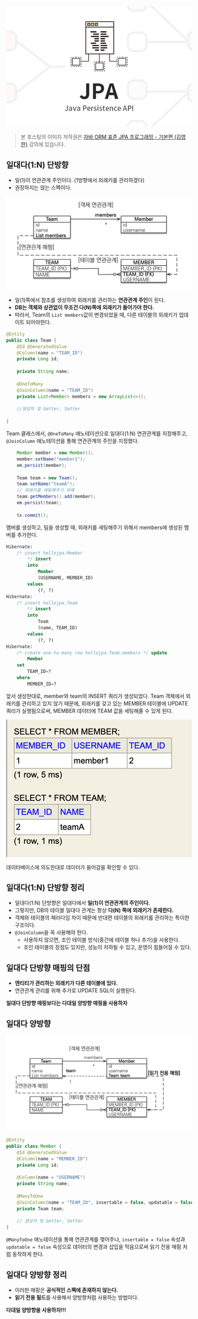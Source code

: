![김영한-JPA](https://raw.githubusercontent.com/oasis791/blog-posting/main/JPA/%EC%9E%90%EB%B0%94_ORM_%ED%91%9C%EC%A4%80_JPA_%ED%94%84%EB%A1%9C%EA%B7%B8%EB%9E%98%EB%B0%8D/JPA%EB%A9%94%EC%9D%B8.png)

> 본 포스팅의 이미지 저작권은 [자바 ORM 표준 JPA 프로그래밍 - 기본편 (김영한)](https://www.inflearn.com/course/ORM-JPA-Basic) 강의에 있습니다.

## 일대다(1:N) 단방향
- 일(1)이 연관관계 주인이다. (1방향에서 외래키를 관리하겠다)
- 권장하지는 않는 스펙이다.

![](https://raw.githubusercontent.com/oasis791/blog-posting/975ec84260ee1bc94f6fd607299b82f6a448b7c5/JPA/%EC%9E%90%EB%B0%94_ORM_%ED%91%9C%EC%A4%80_JPA_%ED%94%84%EB%A1%9C%EA%B7%B8%EB%9E%98%EB%B0%8D/6.%EB%8B%A4%EC%96%91%ED%95%9C%20%EC%97%B0%EA%B4%80%EA%B4%80%EA%B3%84%20%EB%A7%A4%ED%95%91/2.%EC%9D%BC%EB%8C%80%EB%8B%A4%20%EC%97%B0%EA%B4%80%EA%B4%80%EA%B3%84/1.png)

- 일(1)쪽에서 참조를 생성하여 외래키를 관리하는 **연관관계 주인**이 된다.
- **DB는 객체와 상관없이 무조건 다(N)쪽에 외래키가 들어가야 한다.**
- 따라서, Team의 `List members`값이 변경되었을 때, 다른 테이블의 외래키가 업데이트 되어야한다.

```java
@Entity 
public class Team {
    @Id @GeneratedValue 
    @Column(name = "TEAM_ID")
    private Long id;
    
    private String name;
    
    @OneToMany 
    @JoinColumn(name = "TEAM_ID")
    private List<Member> members = new ArrayList<>();

	//생성자 및 Getter, Setter
	
}
```

Team 클래스에서, `@OneToMany` 애노테이션으로 일대다(1:N) 연관관계를 지정해주고, `@JoinColumn` 애노테이션을 통해 연관관계의 주인을 지정했다.

```java
	Member member = new Member();
	member.setName("member1");
	em.persist(member);
	
	Team team = new Team();
	team.setName("teamA");
	// 외래키를 세팅해주기 위해
	team.getMembers().add(member);
	em.persist(team);
	
	tx.commit();
```

멤버를 생성하고, 팀을 생성할 때, 외래키를 세팅해주기 위해서 members에 생성된 멤버를 추가한다.

```sql
Hibernate: 
    /* insert hellojpa.Member
        */ insert 
        into
            Member
            (USERNAME, MEMBER_ID) 
        values
            (?, ?)
Hibernate: 
    /* insert hellojpa.Team
        */ insert 
        into
            Team
            (name, TEAM_ID) 
        values
            (?, ?)
Hibernate: 
    /* create one-to-many row hellojpa.Team.members */ update
        Member 
    set
        TEAM_ID=? 
    where
        MEMBER_ID=?
```

앞서 생성한대로, member와 team의 INSERT 쿼리가 생성되었다.
Team 객체에서 외래키를 관리하고 있지 않기 때문에, 외래키를 갖고 있는 MEMBER 테이블에 UPDATE 쿼리가 실행됨으로써, MEMBER 데이터에 TEAM 값을 세팅해줄 수 있게 된다.

![](https://raw.githubusercontent.com/oasis791/blog-posting/975ec84260ee1bc94f6fd607299b82f6a448b7c5/JPA/%EC%9E%90%EB%B0%94_ORM_%ED%91%9C%EC%A4%80_JPA_%ED%94%84%EB%A1%9C%EA%B7%B8%EB%9E%98%EB%B0%8D/6.%EB%8B%A4%EC%96%91%ED%95%9C%20%EC%97%B0%EA%B4%80%EA%B4%80%EA%B3%84%20%EB%A7%A4%ED%95%91/2.%EC%9D%BC%EB%8C%80%EB%8B%A4%20%EC%97%B0%EA%B4%80%EA%B4%80%EA%B3%84/2.png)

데이터베이스에 의도한대로 데이터가 들어감을 확인할 수 있다.

## 일대다(1:N) 단방향 정리
- 일대다(1:N) 단방향은 일대다에서 **일(1)이 연관관계의 주인이다.**
- 그렇지만, DB의 테이블 일대다 관계는 항상 **다(N) 쪽에 외래키가 존재한다.**
- 객체와 테이블의 패러다임 차이 때문에 반대편 테이블의 외래키를 관리하는 특이한 구조이다.
- `@JoinColumn`을 꼭 사용해야 한다.
	- 사용하지 않으면, 조인 테이블 방식(중간에 테이블 하나 추가)을 사용한다.
	- 조인 테이블의 장점도 있지만, 성능이 저하될 수 있고, 운영이 힘들어질 수 있다.

## 일대다 단방향 매핑의 단점
- **엔티티가 관리하는 외래키가 다른 테이블에 있다.**
- 연관관계 관리를 위해 추가로 UPDATE SQL이 실행된다.

**일대다 단방향 매핑보다는 다대일 양방향 매핑을 사용하자**

## 일대다 양방향
![](https://raw.githubusercontent.com/oasis791/blog-posting/975ec84260ee1bc94f6fd607299b82f6a448b7c5/JPA/%EC%9E%90%EB%B0%94_ORM_%ED%91%9C%EC%A4%80_JPA_%ED%94%84%EB%A1%9C%EA%B7%B8%EB%9E%98%EB%B0%8D/6.%EB%8B%A4%EC%96%91%ED%95%9C%20%EC%97%B0%EA%B4%80%EA%B4%80%EA%B3%84%20%EB%A7%A4%ED%95%91/2.%EC%9D%BC%EB%8C%80%EB%8B%A4%20%EC%97%B0%EA%B4%80%EA%B4%80%EA%B3%84/3.png)

```java
@Entity 
public class Member {
    @Id @GeneratedValue 
    @Column(name = "MEMBER_ID")
    private Long id;
    
    @Column(name = "USERNAME")
    private String name;
    
    @ManyToOne 
    @JoinColumn(name = "TEAM_ID", insertable = false, updatable = false)
    private Team team;

	// 생성자 및 Getter, Setter
}
```

`@ManyToOne` 애노테이션을 통해 연관관계를 맺어주나, `insertable = false` 속성과 `updatable = false` 속성으로 데이터의 변경과 삽입을 막음으로써 읽기 전용 매핑 처럼 동작하게 한다.

## 일대다 양방향 정리
- 이러한 매핑은 **공식적인 스펙에 존재하지 않는다.**
- **읽기 전용 필드**를 사용해서 양방향처럼 사용하는 방법이다.

**다대일 양방향을 사용하자!!!**